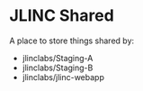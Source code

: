 # JLINC Shared

A place to store things shared by:

- jlinclabs/Staging-A
- jlinclabs/Staging-B
- jlinclabs/jlinc-webapp


